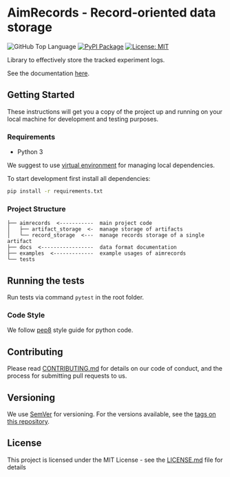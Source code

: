 # AimRecords - Record-oriented data storage

![GitHub Top Language](https://img.shields.io/github/languages/top/aimhubio/aimrecords)
[![PyPI Package](https://img.shields.io/pypi/v/aimrecords?color=yellow)](https://pypi.org/project/aimrecords/)
[![License: MIT](https://img.shields.io/badge/License-MIT-green.svg)](https://opensource.org/licenses/MIT)


Library to effectively store the tracked experiment logs.

See the documentation [here](docs/index.md).

## Getting Started

These instructions will get you a copy of the project up and running on your 
local machine for development and testing purposes.

### Requirements

* Python 3

We suggest to use [virtual
environment](https://packaging.python.org/tutorials/installing-packages/#creating-virtual-environments) for managing local dependencies.

To start development first install all dependencies:

```bash
pip install -r requirements.txt
```

### Project Structure

```
├── aimrecords  <-----------  main project code
│   ├── artifact_storage  <-  manage storage of artifacts
│   └── record_storage  <---  manage records storage of a single artifact
├── docs  <-----------------  data format documentation
├── examples  <-------------  example usages of aimrecords
└── tests
```

## Running the tests

Run tests via command `pytest` in the root folder.

### Code Style
We follow [pep8](https://www.python.org/dev/peps/pep-0008/) style guide 
for python code.

## Contributing

Please read [CONTRIBUTING.md](CONTRIBUTING.md) for details on our 
code of conduct, and the process for submitting pull requests to us.

## Versioning

We use [SemVer](http://semver.org/) for versioning. For the versions available,
see the [tags on this repository](https://github.com/aimhubio/aim/tags).

## License

This project is licensed under the MIT License - see the [LICENSE.md](LICENSE.md) file for details
